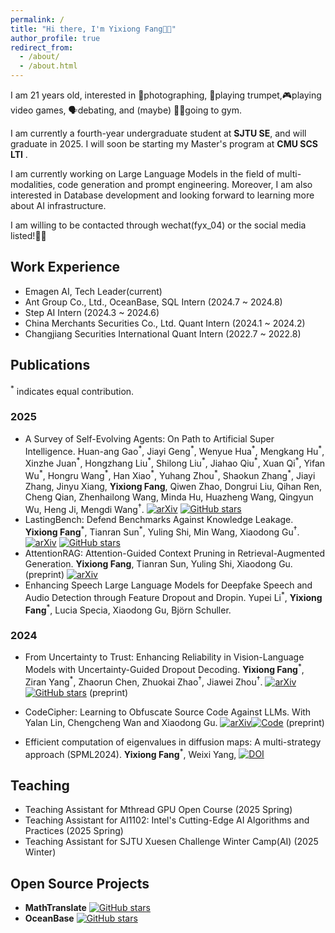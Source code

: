 ```yaml
---
permalink: /
title: "Hi there, I'm Yixiong Fang👋🏼"
author_profile: true
redirect_from: 
  - /about/
  - /about.html
---
```

I am 21 years old, interested in 📸photographing, 🎺playing trumpet,🎮playing video games, 🗣️debating, and (maybe) 🏋🏼going to gym.

I am currently a fourth-year undergraduate student at **SJTU SE**, and will graduate in 2025. I will soon be starting my Master's program at **CMU SCS LTI** .

I am currently working on Large Language Models in the field of multi-modalities, code generation and prompt engineering. Moreover, I am also interested in Database development and looking forward to learning more about AI infrastructure.

I am willing to be contacted through wechat(fyx_04) or the social media listed!👏🏼

## Work Experience
- Emagen AI, Tech Leader(current)
- Ant Group Co., Ltd., OceanBase, SQL Intern (2024.7 ~ 2024.8)
- Step AI Intern (2024.3 ~ 2024.6)
- China Merchants Securities Co., Ltd. Quant Intern (2024.1 ~ 2024.2)
- Changjiang Securities International Quant Intern (2022.7 ~ 2022.8)

## Publications
<sup>\*</sup> indicates equal contribution.

### 2025
- A Survey of Self-Evolving Agents: On Path to Artificial Super Intelligence. Huan-ang Gao<sup>\*</sup>, Jiayi Geng<sup>\*</sup>, Wenyue Hua<sup>\*</sup>, Mengkang Hu<sup>\*</sup>, Xinzhe Juan<sup>\*</sup>, Hongzhang Liu<sup>\*</sup>, Shilong Liu<sup>\*</sup>, Jiahao Qiu<sup>\*</sup>, Xuan Qi<sup>\*</sup>, Yifan Wu<sup>\*</sup>, Hongru Wang<sup>\*</sup>, Han Xiao<sup>\*</sup>, Yuhang Zhou<sup>\*</sup>, Shaokun Zhang<sup>\*</sup>, Jiayi Zhang, Jinyu Xiang, **Yixiong Fang**, Qiwen Zhao, Dongrui Liu, Qihan Ren, Cheng Qian, Zhenhailong Wang, Minda Hu, Huazheng Wang, Qingyun Wu, Heng Ji, Mengdi Wang<sup>†</sup>. [![arXiv](https://img.shields.io/badge/arXiv-2507.21046-b31b1b)](https://arxiv.org/abs/2507.21046) [![GitHub stars](https://img.shields.io/github/stars/CharlesQ9/Self-Evolving-Agents?style=flat&logo=github)](https://github.com/CharlesQ9/Self-Evolving-Agents)
- LastingBench: Defend Benchmarks Against Knowledge Leakage. **Yixiong Fang**<sup>\*</sup>, Tianran Sun<sup>\*</sup>, Yuling Shi, Min Wang, Xiaodong Gu<sup>†</sup>. [![arXiv](https://img.shields.io/badge/arXiv-2506.21614-b31b1b)](https://arxiv.org/abs/2506.21614) [![GitHub stars](https://img.shields.io/github/stars/Seriousss/LastingBench?style=flat&logo=github)](https://github.com/Seriousss/LastingBench) 
- AttentionRAG: Attention-Guided Context Pruning in Retrieval-Augmented Generation. **Yixiong Fang**, Tianran Sun, Yuling Shi, Xiaodong Gu. (preprint) [![arXiv](https://img.shields.io/badge/arXiv-2503.10720-b31b1b)](https://arxiv.org/abs/2503.10720)
- Enhancing Speech Large Language Models for Deepfake Speech and Audio Detection through Feature Dropout and Dropin. Yupei Li<sup>\*</sup>, **Yixiong Fang**<sup>\*</sup>, Lucia Specia, Xiaodong Gu, Björn Schuller. 

### 2024
- From Uncertainty to Trust: Enhancing Reliability in Vision-Language Models
  with Uncertainty-Guided Dropout Decoding. **Yixiong Fang**<sup>\*</sup>, Ziran Yang<sup>\*</sup>, Zhaorun Chen, Zhuokai Zhao<sup>†</sup>, Jiawei Zhou<sup>†</sup>. [![arXiv](https://img.shields.io/badge/arXiv-2412.06474-b31b1b)](https://arxiv.org/abs/2412.06474)
  [![GitHub stars](https://badgen.net/github/stars/kigb/DropoutDecoding)](https://github.com/kigb/DropoutDecoding) (preprint)
- CodeCipher: Learning to Obfuscate Source Code Against LLMs. With Yalan Lin, Chengcheng Wan and Xiaodong Gu. [![arXiv](https://img.shields.io/badge/arXiv-2410.05797-b31b1b)](https://arxiv.org/abs/2410.05797)[![Code](https://img.shields.io/badge/Code-Anon-blue)](https://anonymous.4open.science/r/CodeCipher_final-9D7E/README.md)  (preprint)

- Efficient computation of eigenvalues in diffusion maps: A multi-strategy approach (SPML2024). **Yixiong Fang**<sup>\*</sup>, Weixi Yang, [![DOI](https://badgen.net/badge/DOI/10.54254%2F2755%2D2721%2F55%2F20241429/blue)](https://doi.org/10.54254/2755-2721/55/20241429)

## Teaching
- Teaching Assistant for Mthread GPU Open Course (2025 Spring)
- Teaching Assistant for AI1102: Intel's Cutting-Edge AI Algorithms and Practices (2025 Spring)
- Teaching Assistant for SJTU Xuesen Challenge Winter Camp(AI) (2025 Winter)

## Open Source Projects
- **MathTranslate** [![GitHub stars](https://badgen.net/github/stars/SUSYUSTC/MathTranslate)](https://github.com/SUSYUSTC/MathTranslate)
- **OceanBase** [![GitHub stars](https://badgen.net/github/stars/oceanbase/oceanbase)](https://github.com/oceanbase/oceanbase)